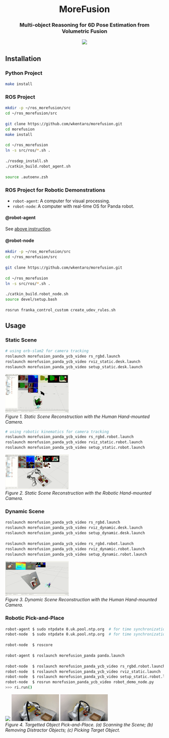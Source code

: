 <h1 align="center">
  MoreFusion
</h1>

<h3 align="center">
  Multi-object Reasoning for 6D Pose Estimation from Volumetric Fusion
</h3>

<div align="center">
  <a href="https://travis-ci.com/wkentaro/morefusion">
    <img src="https://travis-ci.com/wkentaro/morefusion.svg?token=zM5rExyvuRoJThsnqHAF&branch=master">
  </a>
</div>


## Installation

### Python Project

```bash
make install
```

### ROS Project

```bash
mkdir -p ~/ros_morefusion/src
cd ~/ros_morefusion/src

git clone https://github.com/wkentaro/morefusion.git
cd morefusion
make install

cd ~/ros_morefusion
ln -s src/ros/*.sh .

./rosdep_install.sh
./catkin_build.robot_agent.sh

source .autoenv.zsh
```

### ROS Project for Robotic Demonstrations

- `robot-agent`: A computer for visual processing.
- `robot-node`: A computer with real-time OS for Panda robot.

#### @robot-agent

See <a href="#ros-project">above instruction</a>.

#### @robot-node

```bash
mkdir -p ~/ros_morefusion/src
cd ~/ros_morefusion/src

git clone https://github.com/wkentaro/morefusion.git

cd ~/ros_morefusion
ln -s src/ros/*.sh .

./catkin_build.robot_node.sh
source devel/setup.bash

rosrun franka_control_custom create_udev_rules.sh
```

## Usage

### Static Scene

```bash
# using orb-slam2 for camera tracking
roslaunch morefusion_panda_ycb_video rs_rgbd.launch
roslaunch morefusion_panda_ycb_video rviz_static.desk.launch
roslaunch morefusion_panda_ycb_video setup_static.desk.launch
```

<div>
  <img src=".readme/reconstruction_static_desk.gif" width="40%" />
  <br/>
  <i>Figure 1. Static Scene Reconstruction with the Human Hand-mounted Camera.</i>
</div>

```bash
# using robotic kinematics for camera tracking
roslaunch morefusion_panda_ycb_video rs_rgbd.robot.launch
roslaunch morefusion_panda_ycb_video rviz_static.robot.launch
roslaunch morefusion_panda_ycb_video setup_static.robot.launch
```

<div>
  <img src=".readme/reconstruction_static_robot.gif" width="40%" />
  <br/>
  <i>Figure 2. Static Scene Reconstruction with the Robotic Hand-mounted Camera.</i>
</div>

### Dynamic Scene

```bash
roslaunch morefusion_panda_ycb_video rs_rgbd.launch
roslaunch morefusion_panda_ycb_video rviz_dynamic.desk.launch
roslaunch morefusion_panda_ycb_video setup_dynamic.desk.launch

roslaunch morefusion_panda_ycb_video rs_rgbd.robot.launch
roslaunch morefusion_panda_ycb_video rviz_dynamic.robot.launch
roslaunch morefusion_panda_ycb_video setup_dynamic.robot.launch
```

<div>
  <img src=".readme/reconstruction_dynamic_desk.gif" width="40%" />
  <br/>
  <i>Figure 3. Dynamic Scene Reconstruction with the Human Hand-mounted Camera.</i>
</div>

### Robotic Pick-and-Place

```bash
robot-agent $ sudo ntpdate 0.uk.pool.ntp.org  # for time synchronization
robot-node  $ sudo ntpdate 0.uk.pool.ntp.org  # for time synchronization

robot-node  $ roscore

robot-agent $ roslaunch morefusion_panda panda.launch

robot-node  $ roslaunch morefusion_panda_ycb_video rs_rgbd.robot.launch
robot-node  $ roslaunch morefusion_panda_ycb_video rviz_static.launch
robot-node  $ roslaunch morefusion_panda_ycb_video setup_static.robot.launch TARGET:=2
robot-node  $ rosrun morefusion_panda_ycb_video robot_demo_node.py
>>> ri.run()
```

<div>
  <img src=".readme/pick_and_place_001.gif" width="30%" />
  <img src=".readme/pick_and_place_002.gif" width="30%" />
  <img src=".readme/pick_and_place_003.gif" width="30%" />
  <br/>
  <i>Figure 4. Targetted Object Pick-and-Place. (a) Scanning the Scene; (b) Removing Distractor Objects; (c) Picking Target Object.</i>
</div>
